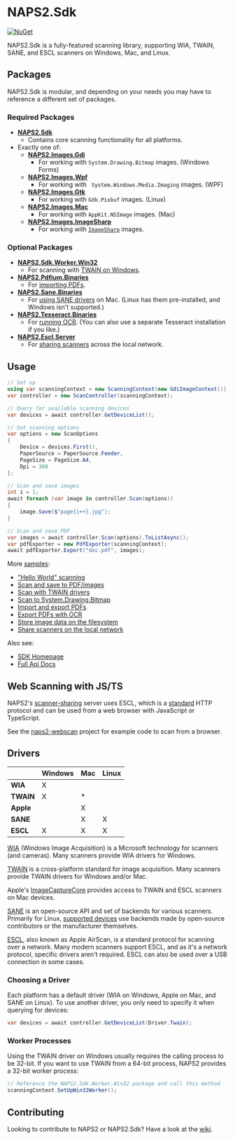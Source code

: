 # NAPS2.Sdk

[![NuGet](https://img.shields.io/nuget/v/NAPS2.Sdk)](https://www.nuget.org/packages/NAPS2.Sdk/)

NAPS2.Sdk is a fully-featured scanning library, supporting WIA, TWAIN, SANE, and ESCL scanners on Windows, Mac, and Linux.

## Packages

NAPS2.Sdk is modular, and depending on your needs you may have to reference a different set of packages.

### Required Packages

- **[NAPS2.Sdk](https://www.nuget.org/packages/NAPS2.Sdk/)**
  - Contains core scanning functionality for all platforms. 
- Exactly one of:
  - **[NAPS2.Images.Gdi](https://www.nuget.org/packages/NAPS2.Images.Gdi/)**
    - For working with `System.Drawing.Bitmap` images. (Windows Forms)
  - **[NAPS2.Images.Wpf](https://www.nuget.org/packages/NAPS2.Images.Wpf/)**
    - For working with ` System.Windows.Media.Imaging` images. (WPF)
  - **[NAPS2.Images.Gtk](https://www.nuget.org/packages/NAPS2.Images.Gtk/)**
    - For working with `Gdk.Pixbuf` images. (Linux)
  - **[NAPS2.Images.Mac](https://www.nuget.org/packages/NAPS2.Images.Mac/)**
    - For working with `AppKit.NSImage` images. (Mac)
  - **[NAPS2.Images.ImageSharp](https://www.nuget.org/packages/NAPS2.Images.ImageSharp/)**
    - For working with [`ImageSharp`](https://github.com/SixLabors/ImageSharp) images.

### Optional Packages

- **[NAPS2.Sdk.Worker.Win32](https://www.nuget.org/packages/NAPS2.Sdk.Worker.Win32/)**
  - For scanning with [TWAIN on Windows](https://github.com/cyanfish/naps2/blob/master/NAPS2.Sdk.Samples/TwainSample.cs).
- **[NAPS2.Pdfium.Binaries](https://www.nuget.org/packages/NAPS2.Pdfium.Binaries/)**
  - For [importing PDFs](https://github.com/cyanfish/naps2/blob/master/NAPS2.Sdk.Samples/PdfImportSample.cs).
- **[NAPS2.Sane.Binaries](https://www.nuget.org/packages/NAPS2.Sane.Binaries/)**
  - For [using SANE drivers]() on Mac. (Linux has them pre-installed, and Windows isn't supported.) 
- **[NAPS2.Tesseract.Binaries](https://www.nuget.org/packages/NAPS2.Tesseract.Binaries/)**
  - For [running OCR](https://github.com/cyanfish/naps2/blob/master/NAPS2.Sdk.Samples/OcrSample.cs). (You can also use a separate Tesseract installation if you like.)
- **[NAPS2.Escl.Server](https://www.nuget.org/packages/NAPS2.Escl.Server/)**
  - For [sharing scanners](https://github.com/cyanfish/naps2/blob/master/NAPS2.Sdk.Samples/NetworkSharingSample.cs) across the local network.

## Usage

```c#
// Set up
using var scanningContext = new ScanningContext(new GdiImageContext());
var controller = new ScanController(scanningContext);

// Query for available scanning devices
var devices = await controller.GetDeviceList();

// Set scanning options
var options = new ScanOptions
{
    Device = devices.First(),
    PaperSource = PaperSource.Feeder,
    PageSize = PageSize.A4,
    Dpi = 300
};

// Scan and save images
int i = 1;
await foreach (var image in controller.Scan(options))
{
    image.Save($"page{i++}.jpg");
}

// Scan and save PDF
var images = await controller.Scan(options).ToListAsync();
var pdfExporter = new PdfExporter(scanningContext);
await pdfExporter.Export("doc.pdf", images);
```

More [samples](https://github.com/cyanfish/naps2/tree/master/NAPS2.Sdk.Samples):
- ["Hello World" scanning](https://github.com/cyanfish/naps2/blob/master/NAPS2.Sdk.Samples/HelloWorldSample.cs)
- [Scan and save to PDF/images](https://github.com/cyanfish/naps2/blob/master/NAPS2.Sdk.Samples/ScanAndSaveSample.cs)
- [Scan with TWAIN drivers](https://github.com/cyanfish/naps2/blob/master/NAPS2.Sdk.Samples/TwainSample.cs)
- [Scan to System.Drawing.Bitmap](https://github.com/cyanfish/naps2/blob/master/NAPS2.Sdk.Samples/ScanToBitmapSample.cs)
- [Import and export PDFs](https://github.com/cyanfish/naps2/blob/master/NAPS2.Sdk.Samples/PdfImportSample.cs)
- [Export PDFs with OCR](https://github.com/cyanfish/naps2/blob/master/NAPS2.Sdk.Samples/OcrSample.cs)
- [Store image data on the filesystem](https://github.com/cyanfish/naps2/blob/master/NAPS2.Sdk.Samples/FileStorageSample.cs)
- [Share scanners on the local network](https://github.com/cyanfish/naps2/blob/master/NAPS2.Sdk.Samples/NetworkSharingSample.cs)

Also see:
- [SDK Homepage](https://www.naps2.com/sdk)
- [Full Api Docs](https://www.naps2.com/sdk/doc/api/)

## Web Scanning with JS/TS

NAPS2's [scanner-sharing](https://github.com/cyanfish/naps2/blob/master/NAPS2.Sdk.Samples/NetworkSharingSample.cs) server uses ESCL, which is a [standard](https://mopria.org/mopria-escl-specification) HTTP protocol and can be used from a web browser with JavaScript or TypeScript.

See the [naps2-webscan](https://github.com/cyanfish/naps2-webscan) project for example code to scan from a browser.

## Drivers

|           | Windows | Mac | Linux |
|-----------|---------|-----|-------|
| **WIA**   | X       |     |       |
| **TWAIN** | X       | *   |       |
| **Apple** |         | X   |       |
| **SANE**  |         | X   | X     |
| **ESCL**  | X       | X   | X     |

[WIA](https://docs.microsoft.com/en-us/windows/win32/wia/-wia-startpage) (Windows Image Acquisition) is a Microsoft technology for scanners (and cameras). Many scanners provide WIA drivers for Windows.

[TWAIN](https://twain.org/) is a cross-platform standard for image acquisition. Many scanners provide TWAIN drivers for Windows and/or Mac.

Apple's [ImageCaptureCore](https://developer.apple.com/documentation/imagecapturecore) provides access to TWAIN and ESCL scanners on Mac devices.

[SANE](http://www.sane-project.org/) is an open-source API and set of backends for various scanners. Primarily for Linux, [supported devices](http://www.sane-project.org/sane-supported-devices.html) use backends made by open-source contributors or the manufacturer themselves.

[ESCL](https://mopria.org/mopria-escl-specification), also known as Apple AirScan, is a standard protocol for scanning over a network. Many modern scanners support ESCL, and as it's a network protocol, specific drivers aren't required. ESCL can also be used over a USB connection in some cases.

### Choosing a Driver

Each platform has a default driver (WIA on Windows, Apple on Mac, and SANE on Linux). To use another driver, you only need to specify it when querying for devices:

```c#
var devices = await controller.GetDeviceList(Driver.Twain);
```

### Worker Processes

Using the TWAIN driver on Windows usually requires the calling process to be 32-bit. If you want to use TWAIN from a 64-bit process, NAPS2 provides a 32-bit worker process:

```c#
// Reference the NAPS2.Sdk.Worker.Win32 package and call this method
scanningContext.SetUpWin32Worker();
```

## Contributing

Looking to contribute to NAPS2 or NAPS2.Sdk? Have a look at the [wiki](https://github.com/cyanfish/naps2/wiki/1.-Building-&-Development-Environment).
